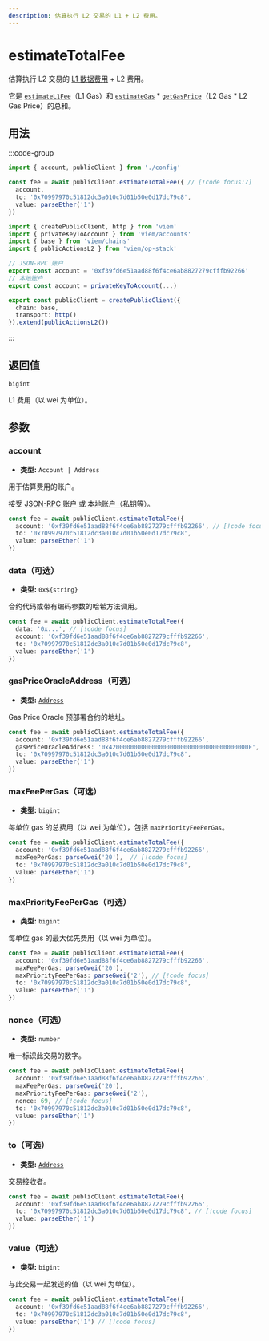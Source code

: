 ```yaml
---
description: 估算执行 L2 交易的 L1 + L2 费用。
---
```


# estimateTotalFee

估算执行 L2 交易的 [L1 数据费用](https://docs.optimism.io/stack/transactions/fees#l1-data-fee) + L2 费用。

它是 [`estimateL1Fee`](/op-stack/actions/estimateL1Fee)（L1 Gas）和 [`estimateGas`](/docs/actions/public/estimateGas.md) * [`getGasPrice`](/docs/actions/public/getGasPrice.md)（L2 Gas * L2 Gas Price）的总和。

## 用法

:::code-group

```ts [example.ts]
import { account, publicClient } from './config'

const fee = await publicClient.estimateTotalFee({ // [!code focus:7]
  account,
  to: '0x70997970c51812dc3a010c7d01b50e0d17dc79c8',
  value: parseEther('1')
})
```

```ts [config.ts]
import { createPublicClient, http } from 'viem'
import { privateKeyToAccount } from 'viem/accounts'
import { base } from 'viem/chains'
import { publicActionsL2 } from 'viem/op-stack'

// JSON-RPC 账户
export const account = '0xf39fd6e51aad88f6f4ce6ab8827279cfffb92266'
// 本地账户
export const account = privateKeyToAccount(...)

export const publicClient = createPublicClient({
  chain: base,
  transport: http()
}).extend(publicActionsL2())
```

:::

## 返回值

`bigint`

L1 费用（以 wei 为单位）。

## 参数

### account

- **类型:** `Account | Address`

用于估算费用的账户。

接受 [JSON-RPC 账户](/docs/clients/wallet#json-rpc-accounts) 或 [本地账户（私钥等）](/docs/clients/wallet#local-accounts-private-key-mnemonic-etc)。

```ts
const fee = await publicClient.estimateTotalFee({
  account: '0xf39fd6e51aad88f6f4ce6ab8827279cfffb92266', // [!code focus]
  to: '0x70997970c51812dc3a010c7d01b50e0d17dc79c8',
  value: parseEther('1')
})
```

### data（可选）

- **类型:** `0x${string}`

合约代码或带有编码参数的哈希方法调用。

```ts
const fee = await publicClient.estimateTotalFee({
  data: '0x...', // [!code focus]
  account: '0xf39fd6e51aad88f6f4ce6ab8827279cfffb92266',
  to: '0x70997970c51812dc3a010c7d01b50e0d17dc79c8',
  value: parseEther('1')
})
```

### gasPriceOracleAddress（可选）

- **类型:** [`Address`](/docs/glossary/types#address)

Gas Price Oracle 预部署合约的地址。

```ts
const fee = await publicClient.estimateTotalFee({
  account: '0xf39fd6e51aad88f6f4ce6ab8827279cfffb92266',
  gasPriceOracleAddress: '0x420000000000000000000000000000000000000F', // [!code focus]
  to: '0x70997970c51812dc3a010c7d01b50e0d17dc79c8',
  value: parseEther('1')
})
```

### maxFeePerGas（可选）

- **类型:** `bigint`

每单位 gas 的总费用（以 wei 为单位），包括 `maxPriorityFeePerGas`。

```ts
const fee = await publicClient.estimateTotalFee({
  account: '0xf39fd6e51aad88f6f4ce6ab8827279cfffb92266',
  maxFeePerGas: parseGwei('20'),  // [!code focus]
  to: '0x70997970c51812dc3a010c7d01b50e0d17dc79c8',
  value: parseEther('1')
})
```

### maxPriorityFeePerGas（可选）

- **类型:** `bigint`

每单位 gas 的最大优先费用（以 wei 为单位）。

```ts
const fee = await publicClient.estimateTotalFee({
  account: '0xf39fd6e51aad88f6f4ce6ab8827279cfffb92266',
  maxFeePerGas: parseGwei('20'),
  maxPriorityFeePerGas: parseGwei('2'), // [!code focus]
  to: '0x70997970c51812dc3a010c7d01b50e0d17dc79c8',
  value: parseEther('1')
})
```

### nonce（可选）

- **类型:** `number`

唯一标识此交易的数字。

```ts
const fee = await publicClient.estimateTotalFee({
  account: '0xf39fd6e51aad88f6f4ce6ab8827279cfffb92266',
  maxFeePerGas: parseGwei('20'),
  maxPriorityFeePerGas: parseGwei('2'),
  nonce: 69, // [!code focus]
  to: '0x70997970c51812dc3a010c7d01b50e0d17dc79c8',
  value: parseEther('1')
})
```

### to（可选）

- **类型:** [`Address`](/docs/glossary/types#address)

交易接收者。

```ts
const fee = await publicClient.estimateTotalFee({
  account: '0xf39fd6e51aad88f6f4ce6ab8827279cfffb92266',
  to: '0x70997970c51812dc3a010c7d01b50e0d17dc79c8', // [!code focus]
  value: parseEther('1')
})
```

### value（可选）

- **类型:** `bigint`

与此交易一起发送的值（以 wei 为单位）。

```ts
const fee = await publicClient.estimateTotalFee({
  account: '0xf39fd6e51aad88f6f4ce6ab8827279cfffb92266',
  to: '0x70997970c51812dc3a010c7d01b50e0d17dc79c8',
  value: parseEther('1') // [!code focus]
})
```